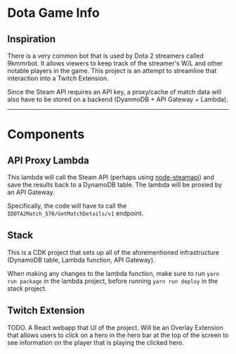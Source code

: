 # Dota Game Info

## Inspiration
There is a very common bot that is used by Dota 2 streamers called 9kmmrbot. It allows viewers to keep track of the streamer's W/L and other notable players in the game. This project is an attempt to streamline that interaction into a Twitch Extension.

Since the Steam API requires an API key, a proxy/cache of match data will also have to be stored on a backend (DyanmoDB + API Gateway + Lambda).

---

# Components
## API Proxy Lambda
This lambda will call the Steam API (perhaps using [node-steamapi](https://github.com/xDimGG/node-steamapi#)) and save the results back to a DynamoDB table. The lambda will be proxied by an API Gateway.

Specifically, the code will have to call the `IDOTA2Match_570/GetMatchDetails/v1` endpoint.

## Stack
This is a CDK project that sets up all of the aforementioned infrastructure (DynamoDB table, Lambda function, API Gateway).

When making any changes to the lambda function, make sure to run `yarn run package` in the lambda project, before running `yarn run deploy` in the stack project.

## Twitch Extension
TODO. A React webapp that UI of the project. Will be an Overlay Extension that allows users to click on a hero in the hero bar at the top of the screen to see information on the player that is playing the clicked hero.
